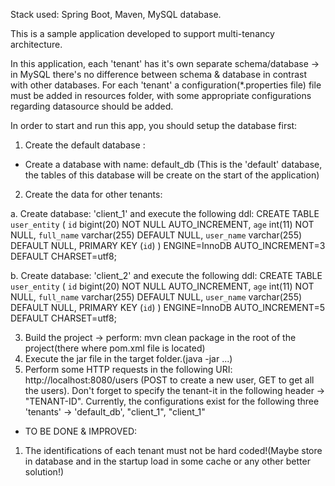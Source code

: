 Stack used: Spring Boot, Maven, MySQL database.

This is a sample application developed to support multi-tenancy architecture.

In this application, each 'tenant' has it's own separate schema/database -> in MySQL there's no difference between schema & database in contrast with other databases.
For each 'tenant' a configuration(*.properties file) file must be added in resources folder, with some appropriate configurations regarding datasource should be added.

In order to start and run this app, you should setup the database first:
1. Create the default database :
 - Create a database with name: default_db
 (This is the 'default' database, the tables of this database will be create on the start of the application)
2. Create the data for other tenants:

  a. Create database: 'client_1' and execute the following ddl:
        CREATE TABLE `user_entity` (
          `id` bigint(20) NOT NULL AUTO_INCREMENT,
          `age` int(11) NOT NULL,
          `full_name` varchar(255) DEFAULT NULL,
          `user_name` varchar(255) DEFAULT NULL,
          PRIMARY KEY (`id`)
        ) ENGINE=InnoDB AUTO_INCREMENT=3 DEFAULT CHARSET=utf8;

  b. Create database: 'client_2' and execute the following ddl:
        CREATE TABLE `user_entity` (
          `id` bigint(20) NOT NULL AUTO_INCREMENT,
          `age` int(11) NOT NULL,
          `full_name` varchar(255) DEFAULT NULL,
          `user_name` varchar(255) DEFAULT NULL,
          PRIMARY KEY (`id`)
        ) ENGINE=InnoDB AUTO_INCREMENT=5 DEFAULT CHARSET=utf8;

3. Build the project -> perform: mvn clean package in the root of the project(there where pom.xml file is located)
4. Execute the jar file in the target folder.(java -jar ...)
5. Perform some HTTP requests in the following URI: http://localhost:8080/users (POST to create a new user, GET to get all the users).
    Don't forget to specify the tenant-it in the following header -> "TENANT-ID".
    Currently, the configurations exist for the following three 'tenants' -> 'default_db', "client_1", "client_1"


 - TO BE DONE & IMPROVED:
1. The identifications of each tenant must not be hard coded!(Maybe store in database and in the startup load in some cache or any other better solution!)


